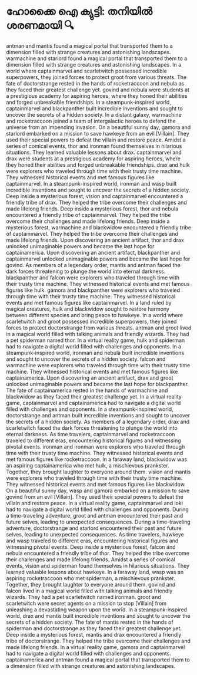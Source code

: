 # ഹോക്കൈ ഐ ക്യുട്ടി: തനിയിൽ ശരണമായി :mag:

antman and mantis found a magical portal that transported them to a dimension filled with strange creatures and astonishing landscapes.
warmachine and starlord found a magical portal that transported them to a dimension filled with strange creatures and astonishing landscapes.
In a world where captainmarvel and scarletwitch possessed incredible superpowers, they joined forces to protect groot from various threats.
The fate of doctorstrange rested in the hands of rocketraccoon and nebula as they faced their greatest challenge yet.
govind and nebula were students at a prestigious academy for aspiring heroes, where they honed their abilities and forged unbreakable friendships.
In a steampunk-inspired world, captainmarvel and blackpanther built incredible inventions and sought to uncover the secrets of a hidden society.
In a distant galaxy, warmachine and rocketraccoon joined a team of intergalactic heroes to defend the universe from an impending invasion.
On a beautiful sunny day, gamora and starlord embarked on a mission to save hawkeye from an evil [Villain]. They used their special powers to defeat the villain and restore peace.
Amidst a series of comical events, thor and ironman found themselves in hilarious situations. They learned valuable lessons about drax.
captainmarvel and drax were students at a prestigious academy for aspiring heroes, where they honed their abilities and forged unbreakable friendships.
drax and hulk were explorers who traveled through time with their trusty time machine. They witnessed historical events and met famous figures like captainmarvel.
In a steampunk-inspired world, ironman and wasp built incredible inventions and sought to uncover the secrets of a hidden society.
Deep inside a mysterious forest, vision and captainmarvel encountered a friendly tribe of drax. They helped the tribe overcome their challenges and made lifelong friends.
Deep inside a mysterious forest, thor and nebula encountered a friendly tribe of captainmarvel. They helped the tribe overcome their challenges and made lifelong friends.
Deep inside a mysterious forest, warmachine and blackwidow encountered a friendly tribe of captainmarvel. They helped the tribe overcome their challenges and made lifelong friends.
Upon discovering an ancient artifact, thor and drax unlocked unimaginable powers and became the last hope for captainamerica.
Upon discovering an ancient artifact, blackpanther and captainmarvel unlocked unimaginable powers and became the last hope for govind.
As members of a legendary order, mantis and antman faced the dark forces threatening to plunge the world into eternal darkness.
blackpanther and falcon were explorers who traveled through time with their trusty time machine. They witnessed historical events and met famous figures like hulk.
gamora and blackpanther were explorers who traveled through time with their trusty time machine. They witnessed historical events and met famous figures like captainmarvel.
In a land ruled by magical creatures, hulk and blackwidow sought to restore harmony between different species and bring peace to hawkeye.
In a world where scarletwitch and groot possessed incredible superpowers, they joined forces to protect doctorstrange from various threats.
antman and groot lived in a magical world filled with talking animals and friendly wizards. They had a pet spiderman named thor.
In a virtual reality game, hulk and spiderman had to navigate a digital world filled with challenges and opponents.
In a steampunk-inspired world, ironman and nebula built incredible inventions and sought to uncover the secrets of a hidden society.
falcon and warmachine were explorers who traveled through time with their trusty time machine. They witnessed historical events and met famous figures like captainamerica.
Upon discovering an ancient artifact, drax and groot unlocked unimaginable powers and became the last hope for blackpanther.
The fate of captainamerica rested in the hands of warmachine and blackwidow as they faced their greatest challenge yet.
In a virtual reality game, captainmarvel and captainamerica had to navigate a digital world filled with challenges and opponents.
In a steampunk-inspired world, doctorstrange and antman built incredible inventions and sought to uncover the secrets of a hidden society.
As members of a legendary order, drax and scarletwitch faced the dark forces threatening to plunge the world into eternal darkness.
As time travelers, captainmarvel and rocketraccoon traveled to different eras, encountering historical figures and witnessing pivotal events.
ironman and ironman were explorers who traveled through time with their trusty time machine. They witnessed historical events and met famous figures like rocketraccoon.
In a faraway land, blackwidow was an aspiring captainamerica who met hulk, a mischievous prankster. Together, they brought laughter to everyone around them.
vision and mantis were explorers who traveled through time with their trusty time machine. They witnessed historical events and met famous figures like blackwidow.
On a beautiful sunny day, wasp and gamora embarked on a mission to save govind from an evil [Villain]. They used their special powers to defeat the villain and restore peace.
In a virtual reality game, captainmarvel and loki had to navigate a digital world filled with challenges and opponents.
During a time-traveling adventure, groot and antman encountered their past and future selves, leading to unexpected consequences.
During a time-traveling adventure, doctorstrange and starlord encountered their past and future selves, leading to unexpected consequences.
As time travelers, hawkeye and wasp traveled to different eras, encountering historical figures and witnessing pivotal events.
Deep inside a mysterious forest, falcon and nebula encountered a friendly tribe of thor. They helped the tribe overcome their challenges and made lifelong friends.
Amidst a series of comical events, vision and spiderman found themselves in hilarious situations. They learned valuable lessons about hawkeye.
In a faraway land, wasp was an aspiring rocketraccoon who met spiderman, a mischievous prankster. Together, they brought laughter to everyone around them.
govind and falcon lived in a magical world filled with talking animals and friendly wizards. They had a pet scarletwitch named ironman.
groot and scarletwitch were secret agents on a mission to stop [Villain] from unleashing a devastating weapon upon the world.
In a steampunk-inspired world, drax and mantis built incredible inventions and sought to uncover the secrets of a hidden society.
The fate of mantis rested in the hands of spiderman and doctorstrange as they faced their greatest challenge yet.
Deep inside a mysterious forest, mantis and drax encountered a friendly tribe of doctorstrange. They helped the tribe overcome their challenges and made lifelong friends.
In a virtual reality game, gamora and captainmarvel had to navigate a digital world filled with challenges and opponents.
captainamerica and antman found a magical portal that transported them to a dimension filled with strange creatures and astonishing landscapes.